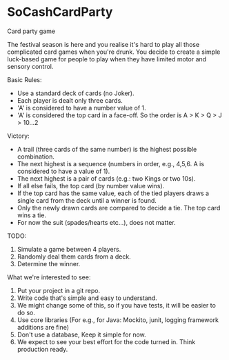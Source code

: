 # SoCashCardParty
Card party game

The festival season is here and you realise it's hard to play all those complicated card games when you're drunk.
You decide to create a simple luck-based game for people to play when they have limited motor and sensory control.

Basic Rules:
- Use a standard deck of cards (no Joker).
- Each player is dealt only three cards.
- 'A' is considered to have a number value of 1.
- 'A' is considered the top card in a face-off. So the order is A > K > Q > J > 10...2

Victory:
- A trail (three cards of the same number) is the highest possible combination.
- The next highest is a sequence (numbers in order, e.g., 4,5,6. A is considered to have a value of 1).
- The next highest is a pair of cards (e.g.: two Kings or two 10s).
- If all else fails, the top card (by number value wins).
- If the top card has the same value, each of the tied players draws a single card from the deck until a winner is found.
- Only the newly drawn cards are compared to decide a tie. The top card wins a tie.
- For now the suit (spades/hearts etc...), does not matter.

TODO:
1. Simulate a game between 4 players.
2. Randomly deal them cards from a deck.
3. Determine the winner.

What we're interested to see:
1. Put your project in a git repo.
2. Write code that's simple and easy to understand.
3. We might change some of this, so if you have tests, it will be easier to do so.
4. Use core libraries (For e.g., for Java: Mockito, junit, logging framework additions are fine)
5. Don't use a database, Keep it simple for now.
6. We expect to see your best effort for the code turned in. Think production ready.
